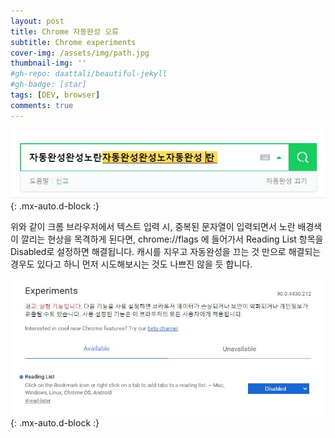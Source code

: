 ```yaml
---
layout: post
title: Chrome 자동완성 오류
subtitle: Chrome experiments
cover-img: /assets/img/path.jpg
thumbnail-img: ''
#gh-repo: daattali/beautiful-jekyll
#gh-badge: [star]
tags: [DEV, browser]
comments: true
---
```


![error](/assets/img/post/chrome_error1.jpg){: .mx-auto.d-block :}

위와 같이 크롬 브라우저에서 텍스트 입력 시, 중복된 문자열이 입력되면서 노란 배경색이 깔리는 현상을 목격하게 된다면, chrome://flags 에 들어가서 Reading List 항목을 Disabled로 설정하면 해결됩니다. 캐시를 지우고 자동완성을 끄는 것 만으로 해결되는 경우도 있다고 하니 먼저 시도해보시는 것도 나쁘진 않을 듯 합니다.

![error](/assets/img/post/chrome_error.jpg){: .mx-auto.d-block :}
